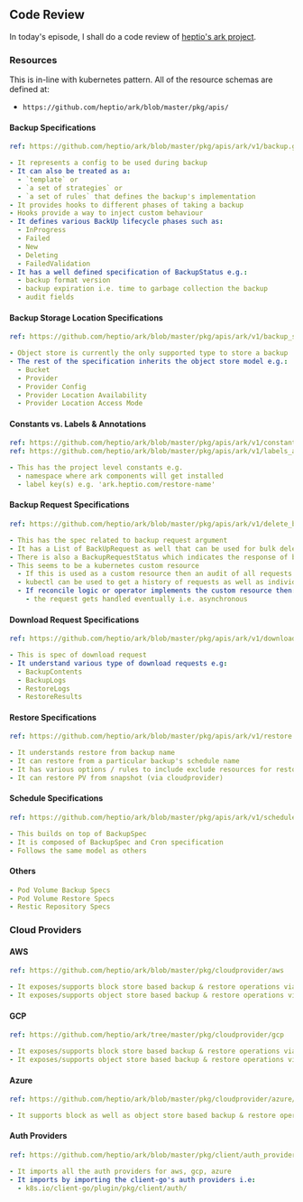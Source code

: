 ## Code Review
In today's episode, I shall do a code review of [heptio's ark project](https://github.com/heptio/ark). 

### Resources
This is in-line with kubernetes pattern. All of the resource schemas are defined at:

- `https://github.com/heptio/ark/blob/master/pkg/apis/`

#### Backup Specifications
```yaml
ref: https://github.com/heptio/ark/blob/master/pkg/apis/ark/v1/backup.go

- It represents a config to be used during backup
- It can also be treated as a:
  - `template` or 
  - `a set of strategies` or
  - `a set of rules` that defines the backup's implementation
- It provides hooks to different phases of taking a backup
- Hooks provide a way to inject custom behaviour
- It defines various BackUp lifecycle phases such as:
  - InProgress
  - Failed
  - New
  - Deleting
  - FailedValidation
- It has a well defined specification of BackupStatus e.g.:
  - backup format version
  - backup expiration i.e. time to garbage collection the backup
  - audit fields
```

#### Backup Storage Location Specifications
```yaml
ref: https://github.com/heptio/ark/blob/master/pkg/apis/ark/v1/backup_storage_location.go

- Object store is currently the only supported type to store a backup
- The rest of the specification inherits the object store model e.g.:
  - Bucket
  - Provider
  - Provider Config
  - Provider Location Availability
  - Provider Location Access Mode
```

#### Constants vs. Labels & Annotations
```yaml
ref: https://github.com/heptio/ark/blob/master/pkg/apis/ark/v1/constants.go
ref: https://github.com/heptio/ark/blob/master/pkg/apis/ark/v1/labels_annotations.go

- This has the project level constants e.g.
  - namespace where ark components will get installed
  - label key(s) e.g. 'ark.heptio.com/restore-name'
```

#### Backup Request Specifications
```yaml
ref: https://github.com/heptio/ark/blob/master/pkg/apis/ark/v1/delete_backup_request.go

- This has the spec related to backup request argument
- It has a List of BackUpRequest as well that can be used for bulk deletion of backups
- There is also a BackupRequestStatus which indicates the response of backup request
- This seems to be a kubernetes custom resource
  - If this is used as a custom resource then an audit of all requests can be done
  - kubectl can be used to get a history of requests as well as individual status
  - If reconcile logic or operator implements the custom resource then:
    - the request gets handled eventually i.e. asynchronous
```

#### Download Request Specifications
```yaml
ref: https://github.com/heptio/ark/blob/master/pkg/apis/ark/v1/download_request.go

- This is spec of download request
- It understand various type of download requests e.g:
  - BackupContents
  - BackupLogs
  - RestoreLogs
  - RestoreResults
```

#### Restore Specifications
```yaml
ref: https://github.com/heptio/ark/blob/master/pkg/apis/ark/v1/restore.go

- It understands restore from backup name
- It can restore from a particular backup's schedule name
- It has various options / rules to include exclude resources for restore
- It can restore PV from snapshot (via cloudprovider)
```

#### Schedule Specifications
```yaml
ref: https://github.com/heptio/ark/blob/master/pkg/apis/ark/v1/schedule.go

- This builds on top of BackupSpec
- It is composed of BackupSpec and Cron specification
- Follows the same model as others
```

#### Others
```yaml
- Pod Volume Backup Specs
- Pod Volume Restore Specs
- Restic Repository Specs
```

### Cloud Providers
#### AWS
```yaml
ref: https://github.com/heptio/ark/blob/master/pkg/cloudprovider/aws

- It exposes/supports block store based backup & restore operations via EC2 API
- It exposes/supports object store based backup & restore operations via s3 API
```

#### GCP
```yaml
ref: https://github.com/heptio/ark/tree/master/pkg/cloudprovider/gcp

- It exposes/supports block store based backup & restore operations via Compute engine API
- It exposes/supports object store based backup & restore operations via storage API
```

#### Azure
```yaml
ref: https://github.com/heptio/ark/blob/master/pkg/cloudprovider/azure/

- It supports block as well as object store based backup & restore operations
```

#### Auth Providers
```yaml
ref: https://github.com/heptio/ark/blob/master/pkg/client/auth_providers.go

- It imports all the auth providers for aws, gcp, azure
- It imports by importing the client-go's auth providers i.e:
  - k8s.io/client-go/plugin/pkg/client/auth/
```
